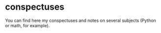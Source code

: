 # conspectuses
You can find here my conspectuses and notes on several subjects (Python or math, for example).
